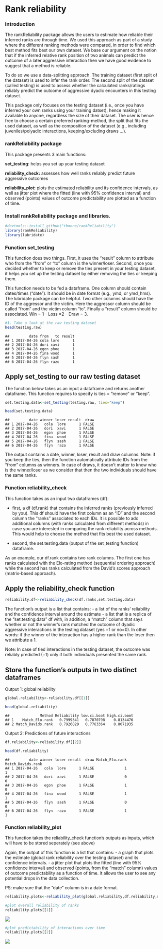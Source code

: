 Rank reliability
================

### Introduction

The rankReliability package allows the users to estimate how reliable
their inferred ranks are through time. We used this approach as part of
a study where the different ranking methods were compared, in order to
find which best method fits best our own dataset. We base our argument
on the notion that if the inferred relative rank position of two animals
can predict the outcome of a later aggressive interaction then we have
good evidence to suggest that a method is reliable.

To do so we use a data-splitting approach. The training dataset (first
split of the dataset) is used to infer the rank order. The second split
of the dataset (called testing) is used to assess whether the calculated
ranks/ratings reliably predict the outcome of aggressive dyadic
encounters in this testing dataset.

This package only focuses on the testing dataset (i.e., once you have
inferred your own ranks using your training datset), hence making it
available to anyone, regardless the size of their dataset. The user is
hence free to choose a certain preferred ranking-method, the split that
fits the used dataset, as well as the composition of the dataset (e.g.,
including juveniles/polyadic interactions, keeping/excluding draws …).

### rankReliability package

This package presents 3 main functions:

**set\_testing:** helps you set up your testing dataset
  
**reliability\_check:** assesses how well ranks reliably predict future aggressive outcomes
  
**reliability\_plot:** plots the estimated reliability and its confidence
intervals, as well as jitter plot where the fitted (line with 95%
confidence interval) and observed (points) values of outcome
predictability are plotted as a function of time.

### Install rankReliability package and libraries.

``` r
#devtools::install_github("tbonne/rankReliability")
library(rankReliability)
library(lubridate)
```

### Function set\_testing

This function does two things. First, it uses the “result” column to
attribute who from the “from” or “to” column is the winner/loser.
Second, once you decided whether to keep or remove the ties present in
your testing dataset, it helps you set up the testing dataset by either
removing the ties or keeping them.

This function needs to be fed a dataframe. One column should contain
dates/times (“date”). It should be in date format (e.g., ymd, or
ymd\_hms). The lubridate package can be helpful. Two other columns
should have the ID of the aggressor and the victim. Here the aggressor
column should be called “from” and the victim column “to”. Finally a
“result” column should be associated. Win = 1 - Loss =2 - Draw = 3.

``` r
#1. Take a look at the raw testing dataset
head(testing.raw)
```

    ##         date from   to result
    ## 1 2017-04-26 cola lore      1
    ## 2 2017-04-26 dori xavi      1
    ## 3 2017-04-26 egon phoe      1
    ## 4 2017-04-26 fina wood      1
    ## 5 2017-04-26 flyn sash      1
    ## 6 2017-04-26 flyn razo      1

## Apply set\_testing to our raw testing dataset

The function below takes as an input a dataframe and returns another
dataframe. This function requires to specify is ties = “remove” or
“keep”.

``` r
set.testing.data<-set_testing(testing.raw, ties="keep")

head(set.testing.data)
```

    ##         date winner loser result  draw
    ## 1 2017-04-26   cola  lore      1 FALSE
    ## 2 2017-04-26   dori  xavi      1 FALSE
    ## 3 2017-04-26   egon  phoe      1 FALSE
    ## 4 2017-04-26   fina  wood      1 FALSE
    ## 5 2017-04-26   flyn  sash      1 FALSE
    ## 6 2017-04-26   flyn  razo      1 FALSE

The output contains a date, winner, loser, result and draw columns. Note:
if you keep the ties, then the function automatically attribute IDs from
the “from” columns as winners. In case of draws, it doesn’t matter to
know who is the winner/loser as we consider that then the two
individuals should have the same ranks.

### Function reliability\_check

This function takes as an input two dataframes (df):

  - first, a df (df.rank) that contains the inferred ranks (previously
    inferred by you). This df should have the first column as an “ID”
    and the second column the “ranks” associated to each IDs. It is
    possible to add additional columns (with ranks calculated from
    different methods) in case you are interested in comparing the rank
    reliability across methods. This would help to choose the method
    that fits best the used dataset.

  - second, the set.testing.data (output of the set\_testing function)
    dataframe.

As an example, our df.rank contains two rank columns. The first one has
ranks calculated with the Elo-rating method (sequential ordering
approach) while the second has ranks calculated from the David’s scores
approach (matrix-based approach).

## Apply the reliability\_check function

``` r
reliability.df<-reliability_check(df.ranks,set.testing.data)
```

The function’s output is a list that contains: - a list of the ranks’
reliability and the confidence interval around the estimate - a list
that is a replica of the “set.testing.data” df with, in addition, a
“match” column that says whether or not the winner’s rank matched the
outcome of dyadic aggressive interactions in the testing dataset (yes =1
or no=0). In other words: if the winner of the interaction has a higher
rank than the loser then we attribute a 1.

Note: In case of tied interactions in the testing dataset, the outcome
was reliably predicted (=1) only if both individuals presented the same
rank.

## Store the function’s outputs in two distinct dataframes

Output 1: global reliability

``` r
global.reliability<-reliability.df[[1]]

head(global.reliability)
```

    ##              Method Reliability low.ci.boot high.ci.boot
    ## 1    Match_Elo.rank   0.7999341   0.7870798    0.8134476
    ## 2 Match_Davids.rank   0.7926829   0.7783364    0.8071935

Output 2: Predictions of future interactions

``` r
df.reliability<-reliability.df[[2]]

head(df.reliability)
```

    ##         date winner loser result  draw Match_Elo.rank Match_Davids.rank
    ## 1 2017-04-26   cola  lore      1 FALSE              1                 1
    ## 2 2017-04-26   dori  xavi      1 FALSE              0                 0
    ## 3 2017-04-26   egon  phoe      1 FALSE              1                 0
    ## 4 2017-04-26   fina  wood      1 FALSE              1                 1
    ## 5 2017-04-26   flyn  sash      1 FALSE              0                 0
    ## 6 2017-04-26   flyn  razo      1 FALSE              1                 1

### Function reliability\_plot

This function takes the reliability\_check function’s outputs as inputs,
which will have to be stored seperately (see above)

Again, the output of this function is a list that contains: - a graph
that plots the estimate (global rank reliability over the testing
dataset) and its confidence intervals. - a jitter plot that plots the
fitted (line with 95% confidence interval) and observed (points, from
the “match” column) values of outcome predictability as a function of
time. It allows the user to see any potential drops in the data
collection.

PS: make sure that the “date” column is in a date
format.

``` r
reliability.plots<-reliability_plot(global.reliability,df.reliability,method="loess")

#plot overall reliability of ranks
reliability.plots[[1]]
```

![](inst/readmeFigs/figure-gfm/unnamed-chunk-7-1.png)<!-- -->

``` r
#plot predictability of interactions over time
reliability.plots[[2]]
```

![](inst/readmeFigs/figure-gfm/unnamed-chunk-7-2.png)<!-- -->
